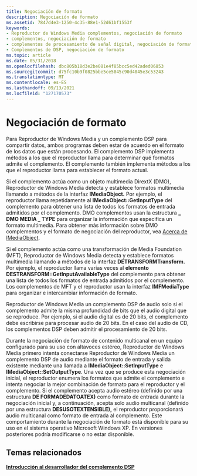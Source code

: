 ```yaml
---
title: Negociación de formato
description: Negociación de formato
ms.assetid: 7847d4e3-1250-4c35-88e1-52d61bf1553f
keywords:
- Reproductor de Windows Media complementos, negociación de formato
- complementos, negociación de formato
- complementos de procesamiento de señal digital, negociación de formato
- Complementos de DSP, negociación de formato
ms.topic: article
ms.date: 05/31/2018
ms.openlocfilehash: dbc805b18d3e2be081e4f85bcc5ed42aded06853
ms.sourcegitcommit: d75fc10b9f0825bbe5ce5045c90d4045e3c53243
ms.translationtype: MT
ms.contentlocale: es-ES
ms.lasthandoff: 09/13/2021
ms.locfileid: "127170573"
---
```

# <a name="format-negotiation"></a>Negociación de formato

Para Reproductor de Windows Media y un complemento DSP para compartir datos, ambos programas deben estar de acuerdo en el formato de los datos que están procesando. El complemento DSP implementa métodos a los que el reproductor llama para determinar qué formatos admite el complemento. El complemento también implementa métodos a los que el reproductor llama para establecer el formato actual.

Si el complemento actúa como un objeto multimedia DirextX (DMO), Reproductor de Windows Media detecta y establece formatos multimedia llamando a métodos de la interfaz **IMediaObject.** Por ejemplo, el reproductor llama repetidamente al **IMediaObject::GetInputType** del complemento para obtener una lista de todos los formatos de entrada admitidos por el complemento. DMO complementos usan la estructura **\_ DMO MEDIA \_ TYPE** para organizar la información que especifica un formato multimedia. Para obtener más información sobre DMO complementos y el formato de negociación del reproductor, vea [Acerca de IMediaObject](about-imediaobject.md).

Si el complemento actúa como una transformación de Media Foundation (MFT), Reproductor de Windows Media detecta y establece formatos multimedia llamando a métodos de la interfaz **DETRANSFORMTransform.** Por ejemplo, el reproductor llama varias veces al **elemento DESTRANSFORM::GetInputAvailableType** del complemento para obtener una lista de todos los formatos de entrada admitidos por el complemento. Los complementos de MFT y el reproductor usan la interfaz **IMFMediaType** para organizar e intercambiar información de formato.

Reproductor de Windows Media un complemento DSP de audio solo si el complemento admite la misma profundidad de bits que el audio digital que se reproduce. Por ejemplo, si el audio digital es de 20 bits, el complemento debe escribirse para procesar audio de 20 bits. En el caso del audio de CD, los complementos DSP deben admitir el procesamiento de 20 bits.

Durante la negociación de formato de contenido multicanal en un equipo configurado para su uso con altavoces estéreo, Reproductor de Windows Media primero intenta conectarse Reproductor de Windows Media un complemento DSP de audio mediante el formato de entrada y salida existente mediante una llamada a **IMediaObject::SetInputType** e **IMediaObject::SetOutputType**. Una vez que se produce esta negociación inicial, el reproductor enumera los formatos que admite el complemento e intenta negociar la mejor combinación de formato para el reproductor y el complemento. Si el complemento acepta audio estéreo (definido por una estructura **DE FORMADEDATOATEX)** como formato de entrada durante la negociación inicial y, a continuación, acepta solo audio multicanal (definido por una estructura **DESUSOTEXTENSIBLE),** el reproductor proporcionará audio multicanal como formato de entrada al complemento. Este comportamiento durante la negociación de formato está disponible para su uso en el sistema operativo Microsoft Windows XP. En versiones posteriores podría modificarse o no estar disponible.

## <a name="related-topics"></a>Temas relacionados

<dl> <dt>

[**Introducción al desarrollador del complemento DSP**](dsp-plug-in-developer-overview.md)
</dt> </dl>

 

 




